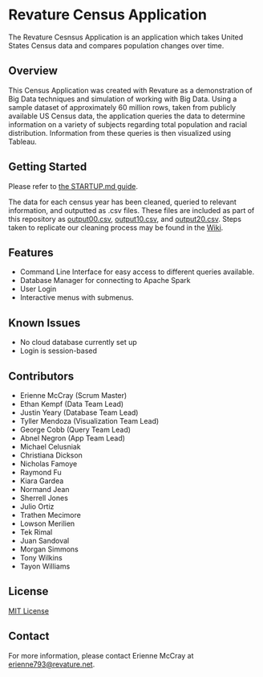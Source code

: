 # Revature Census Application
The Revature Cesnsus Application is an application which takes United States Census data and compares population changes over time.

## Overview
This Census Application was created with Revature as a demonstration of Big Data techniques and simulation of working with Big Data.
Using a sample dataset of approximately 60 million rows, taken from publicly available US Census data, the application queries 
the data to determine information on a variety of subjects regarding total population and racial distribution. Information from these queries is then visualized using Tableau.

## Getting Started
Please refer to [the STARTUP.md guide](https://github.com/Revature-Big-Data-Capstone-1348/Project-3/blob/main/STARTUP.md).

The data for each census year has been cleaned, queried to relevant information, and outputted as .csv files. These files are included as part of this repository as [output00.csv](https://github.com/Revature-Big-Data-Capstone-1348/Project-3/blob/main/output00.csv), 
[output10.csv](https://github.com/Revature-Big-Data-Capstone-1348/Project-3/blob/main/output10.csv), and [output20.csv](https://github.com/Revature-Big-Data-Capstone-1348/Project-3/blob/main/output20.csv). Steps taken to replicate our cleaning process may be found in the [Wiki](https://github.com/Revature-Big-Data-Capstone-1348/Project-3/wiki).

## Features
- Command Line Interface for easy access to different queries available.
- Database Manager for connecting to Apache Spark
- User Login
- Interactive menus with submenus.

## Known Issues
- No cloud database currently set up
- Login is session-based

## Contributors
- Erienne McCray (Scrum Master)
- Ethan Kempf (Data Team Lead)
- Justin Yeary (Database Team Lead)
- Tyller Mendoza (Visualization Team Lead)
- George Cobb (Query Team Lead)
- Abnel Negron (App Team Lead)
- Michael Celusniak
- Christiana Dickson
- Nicholas Famoye
- Raymond Fu
- Kiara Gardea
- Normand Jean
- Sherrell Jones
- Julio Ortiz
- Trathen Mecimore
- Lowson Merilien
- Tek Rimal
- Juan Sandoval
- Morgan Simmons
- Tony Wilkins
- Tayon Williams

## License
[MIT License](https://github.com/Revature-Big-Data-Capstone-1348/Project-3/blob/main/LICENSE.md)

## Contact
For more information, please contact Erienne McCray at erienne793@revature.net.
